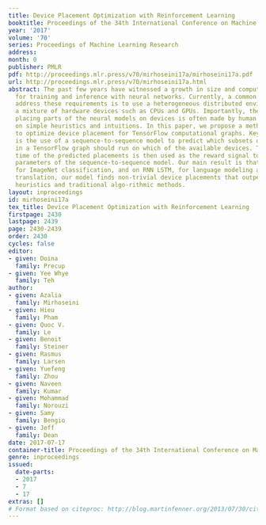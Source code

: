 ```yaml
---
title: Device Placement Optimization with Reinforcement Learning
booktitle: Proceedings of the 34th International Conference on Machine Learning
year: '2017'
volume: '70'
series: Proceedings of Machine Learning Research
address: 
month: 0
publisher: PMLR
pdf: http://proceedings.mlr.press/v70/mirhoseini17a/mirhoseini17a.pdf
url: http://proceedings.mlr.press/v70/mirhoseini17a.html
abstract: The past few years have witnessed a growth in size and computational requirements
  for training and inference with neural networks. Currently, a common approach to
  address these requirements is to use a heterogeneous distributed environment with
  a mixture of hardware devices such as CPUs and GPUs. Importantly, the decision of
  placing parts of the neural models on devices is often made by human experts based
  on simple heuristics and intuitions. In this paper, we propose a method which learns
  to optimize device placement for TensorFlow computational graphs. Key to our method
  is the use of a sequence-to-sequence model to predict which subsets of operations
  in a TensorFlow graph should run on which of the available devices. The execution
  time of the predicted placements is then used as the reward signal to optimize the
  parameters of the sequence-to-sequence model. Our main result is that on Inception-V3
  for ImageNet classification, and on RNN LSTM, for language modeling and neural machine
  translation, our model finds non-trivial device placements that outperform hand-crafted
  heuristics and traditional algo-rithmic methods.
layout: inproceedings
id: mirhoseini17a
tex_title: Device Placement Optimization with Reinforcement Learning
firstpage: 2430
lastpage: 2439
page: 2430-2439
order: 2430
cycles: false
editor:
- given: Doina
  family: Precup
- given: Yee Whye
  family: Teh
author:
- given: Azalia
  family: Mirhoseini
- given: Hieu
  family: Pham
- given: Quoc V.
  family: Le
- given: Benoit
  family: Steiner
- given: Rasmus
  family: Larsen
- given: Yuefeng
  family: Zhou
- given: Naveen
  family: Kumar
- given: Mohammad
  family: Norouzi
- given: Samy
  family: Bengio
- given: Jeff
  family: Dean
date: 2017-07-17
container-title: Proceedings of the 34th International Conference on Machine Learning
genre: inproceedings
issued:
  date-parts:
  - 2017
  - 7
  - 17
extras: []
# Format based on citeproc: http://blog.martinfenner.org/2013/07/30/citeproc-yaml-for-bibliographies/
---
```

